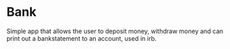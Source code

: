 # Bank

Simple app that allows the user to deposit money, withdraw money and can print out a bankstatement to an account, used in irb.